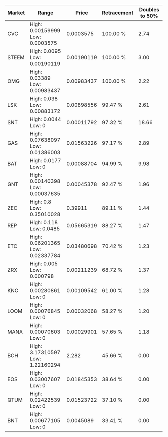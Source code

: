 | Market | Range | Price| Retracement | Doubles to 50% |
| --- | --- | --- | --- | --- |
| CVC | High: 0.00159999<br />Low: 0.0003575 | 0.0003575 | 100.00 % | 2.74 |
| STEEM | High: 0.0095<br />Low: 0.00190119 | 0.00190119 | 100.00 % | 3.00 |
| OMG | High: 0.03389<br />Low: 0.00983437 | 0.00983437 | 100.00 % | 2.22 |
| LSK | High: 0.038<br />Low: 0.00883172 | 0.00898556 | 99.47 % | 2.61 |
| SNT | High: 0.0044<br />Low: 0 | 0.00011792 | 97.32 % | 18.66 |
| GAS | High: 0.07638097<br />Low: 0.01386003 | 0.01563226 | 97.17 % | 2.89 |
| BAT | High: 0.0177<br />Low: 0 | 0.00088704 | 94.99 % | 9.98 |
| GNT | High: 0.00140398<br />Low: 0.00037635 | 0.00045378 | 92.47 % | 1.96 |
| ZEC | High: 0.8<br />Low: 0.35010028 | 0.39911 | 89.11 % | 1.44 |
| REP | High: 0.118<br />Low: 0.0485 | 0.05665319 | 88.27 % | 1.47 |
| ETC | High: 0.06201365<br />Low: 0.02337784 | 0.03480698 | 70.42 % | 1.23 |
| ZRX | High: 0.005<br />Low: 0.000798 | 0.00211239 | 68.72 % | 1.37 |
| KNC | High: 0.00280861<br />Low: 0 | 0.00109542 | 61.00 % | 1.28 |
| LOOM | High: 0.00076845<br />Low: 0 | 0.00032068 | 58.27 % | 1.20 |
| MANA | High: 0.00070603<br />Low: 0 | 0.00029901 | 57.65 % | 1.18 |
| BCH | High: 3.17310597<br />Low: 1.22160294 | 2.282 | 45.66 % | 0.00 |
| EOS | High: 0.03007607<br />Low: 0 | 0.01845353 | 38.64 % | 0.00 |
| QTUM | High: 0.02422539<br />Low: 0 | 0.01523722 | 37.10 % | 0.00 |
| BNT | High: 0.00677105<br />Low: 0 | 0.0045089 | 33.41 % | 0.00 |
